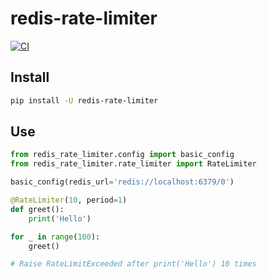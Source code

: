 # redis-rate-limiter

[![CI](https://github.com/duyixian1234/redis-rate-limiter/actions/workflows/CI.yml/badge.svg?branch=master)](https://github.com/duyixian1234/redis-rate-limiter/actions/workflows/CI.yml)

## Install

```bash
pip install -U redis-rate-limiter
```

## Use

```python
from redis_rate_limiter.config import basic_config
from redis_rate_limiter.rate_limiter import RateLimiter

basic_config(redis_url='redis://localhost:6379/0')

@RateLimiter(10, period=1)
def greet():
    print('Hello')

for _ in range(100):
    greet()

# Raise RateLimitExceeded after print('Hello') 10 times
```
